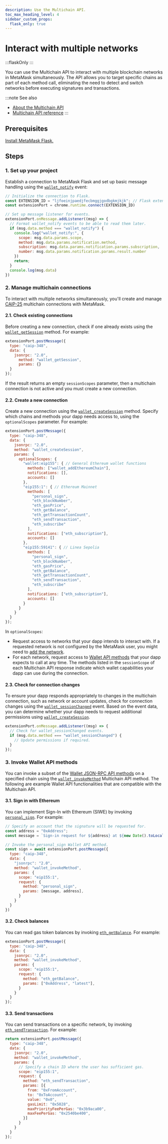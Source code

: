 ```yaml
---
description: Use the Multichain API.
toc_max_heading_level: 4
sidebar_custom_props:
  flask_only: true
---
```


# Interact with multiple networks

:::flaskOnly
:::

You can use the Multichain API to interact with multiple blockchain networks in MetaMask simultaneously.
The API allows you to target specific chains as part of each method call, eliminating the need to
detect and switch networks before executing signatures and transactions.

:::note See also
- [About the Multichain API](../../concepts/multichain-api.md)
- [Multichain API reference](../../reference/multichain-api.md)
:::

## Prerequisites

[Install MetaMask Flask.](/snaps/get-started/install-flask)

## Steps

### 1. Set up your project

Establish a connection to MetaMask Flask and set up basic message handling using the
[`wallet_notify`](../../reference/multichain-api.md#wallet_notify) event:

```javascript
// Initialize the connection to Flask.
const EXTENSION_ID = "ljfoeinjpaedjfecbmggjgodbgkmjkjk"; // Flask extension ID
const extensionPort = chrome.runtime.connect(EXTENSION_ID)

// Set up message listener for events.
extensionPort.onMessage.addListener((msg) => {
  // Format wallet_notify events to be able to read them later.
  if (msg.data.method === "wallet_notify") {
    console.log("wallet_notify:", {
      scope: msg.data.params.scope,
      method: msg.data.params.notification.method,
      subscription: msg.data.params.notification.params.subscription,
      number: msg.data.params.notification.params.result.number
    })
    return;
  }
  console.log(msg.data)
})
```

### 2. Manage multichain connections

To interact with multiple networks simultaneously, you'll create and manage
[CAIP-25](https://github.com/ChainAgnostic/CAIPs/blob/main/CAIPs/caip-25.md) multichain connections
with MetaMask.

#### 2.1. Check existing connections

Before creating a new connection, check if one already exists using the
[`wallet_getSession`](../../reference/multichain-api.md#wallet_getsession) method.
For example:

```javascript
extensionPort.postMessage({
  type: "caip-348",
  data: {
    jsonrpc: "2.0",
      method: "wallet_getSession",
      params: {}
  }
});
```

If the result returns an empty `sessionScopes` parameter, then a multichain connection is not active
and you must create a new connection.

#### 2.2. Create a new connection

Create a new connection using the [`wallet_createSession`](../../reference/multichain-api.md#wallet_createsession) method.
Specify which chains and methods your dapp needs access to, using the `optionalScopes` parameter.
For example:

```javascript
extensionPort.postMessage({
  type: "caip-348",
  data: {
    jsonrpc: "2.0",
    method: "wallet_createSession",
    params: {
      optionalScopes: {
        "wallet:eip155": { // General Ethereum wallet functions
          methods: ["wallet_addEthereumChain"],
          notifications: [],
          accounts: []
        },
        "eip155:1": { // Ethereum Mainnet
          methods: [
            "personal_sign",
            "eth_blockNumber",
            "eth_gasPrice",
            "eth_getBalance",
            "eth_getTransactionCount",
            "eth_sendTransaction",
            "eth_subscribe"
          ],
          notifications: ["eth_subscription"],
          accounts: []
        },
        "eip155:59141": { // Linea Sepolia
          methods: [
            "personal_sign",
            "eth_blockNumber",
            "eth_gasPrice",
            "eth_getBalance",
            "eth_getTransactionCount",
            "eth_sendTransaction", 
            "eth_subscribe"
          ],
          notifications: ["eth_subscription"],
          accounts: []
        }
      }
    }
  }
});
```

In `optionalScopes`:

- Request access to networks that your dapp intends to interact with.
  If a requested network is not configured by the MetaMask user, you might need to
  [add the network](add-network.md).
- For each network, request access to [Wallet API methods](../../reference/json-rpc-methods/index.md)
  that your dapp expects to call at any time.
  The methods listed in the `sessionScope` of each Multichain API response indicate which wallet
  capabilities your dapp can use during the connection.

#### 2.3. Check for connection changes

To ensure your dapp responds appropriately to changes in the multichain connection, such as network or
account updates, check for connection changes using the
[`wallet_sessionChanged`](../../reference/multichain-api.md#wallet_sessionchanged) event.
Based on the event data, you can determine whether your dapp needs to request additional permissions
using [`wallet_createSession`](../../reference/multichain-api.md#wallet_createsession).

```javascript
extensionPort.onMessage.addListener((msg) => {
  // Check for wallet_sessionChanged events.
  if (msg.data.method === "wallet_sessionChanged") {
    // Update permissions if required.
  }
});
```

### 3. Invoke Wallet API methods

You can invoke a subset of the [Wallet JSON-RPC API methods](../../reference/json-rpc-methods/index.md)
on a specified chain using the [`wallet_invokeMethod`](../../reference/multichain-api.md#wallet_invokemethod)
Multichain API method.
The following are example Wallet API functionalities that are compatible with the Multichain API.

#### 3.1. Sign in with Ethereum

You can implement Sign-In with Ethereum (SIWE) by invoking
[`personal_sign`](/wallet/reference/json-rpc-methods/personal_sign).
For example:

```javascript
// Specify an account that the signature will be requested for.
const address = "0xAddress";
const message = `Sign-in request for ${address} at ${new Date().toLocaleString()}`;

// Invoke the personal_sign Wallet API method.
const sign = await extensionPort.postMessage({
  type: "caip-348",
  data: {
    "jsonrpc": "2.0",
    method: "wallet_invokeMethod",
    params: {
      scope: "eip155:1",
      request: {
        method: "personal_sign",
        params: [message, address],
      }
    }
  }
})
```

#### 3.2. Check balances

You can read gas token balances by invoking
[`eth_getBalance`](/wallet/reference/json-rpc-methods/personal_sign).
For example:

```javascript
extensionPort.postMessage({
  type: "caip-348",
  data: {
    jsonrpc: "2.0",
    method: "wallet_invokeMethod",
    params: {
      scope: "eip155:1",
      request: {
        method: "eth_getBalance",
        params: ["0xAddress", "latest"],
      }
    }
  }
});
```

#### 3.3. Send transactions

You can send transactions on a specific network, by invoking
[`eth_sendTransaction`](/wallet/reference/json-rpc-methods/eth_sendtransaction).
For example:

```javascript
return extensionPort.postMessage({
  type: "caip-348",
  data: {
    jsonrpc: "2.0",
    method: "wallet_invokeMethod",
    params: {
      // Specify a chain ID where the user has sufficient gas.
      scope: "eip155:1",
      request: {
        method: "eth_sendTransaction",
        params: [{
          from: "0xFromAccount",
          to: "0xToAccount",
          value: "0x0",
          gasLimit: "0x5028",
          maxPriorityFeePerGas: "0x3b9aca00",
          maxFeePerGas: "0x2540be400",
        }]
      }
    }
  }
});
```
